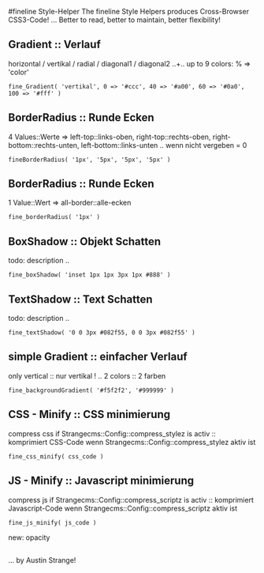 #fineline Style-Helper
The fineline Style Helpers produces Cross-Browser CSS3-Code! ... Better to read, better to maintain, better flexibility!

##	Gradient :: Verlauf 	
horizontal / vertikal / radial / diagonal1 / diagonal2 ..+.. up to 9 colors:  % => 'color'
	
	fine_Gradient( 'vertikal', 0 => '#ccc', 40 => '#a00', 60 => '#0a0', 100 => '#fff' )


##	BorderRadius :: Runde Ecken
4 Values::Werte => left-top::links-oben, right-top::rechts-oben, right-bottom::rechts-unten, left-bottom::links-unten .. wenn nicht vergeben = 0
	
	fineBorderRadius( '1px', '5px', '5px', '5px' )


##	BorderRadius :: Runde Ecken
1 Value::Wert => all-border::alle-ecken
	
	fine_borderRadius( '1px' )


##	BoxShadow :: Objekt Schatten
todo: description .. 
	
	fine_boxShadow( 'inset 1px 1px 3px 1px #888' )


##	TextShadow :: Text Schatten
todo: description .. 
	
	fine_textShadow( '0 0 3px #082f55, 0 0 3px #082f55' )


##	simple Gradient :: einfacher Verlauf
only vertical :: nur vertikal ! .. 2 colors :: 2 farben
	
	fine_backgroundGradient( '#f5f2f2', '#999999' )


##	CSS - Minify :: CSS minimierung
compress css if Strangecms::Config::compress_stylez is activ :: komprimiert CSS-Code wenn Strangecms::Config::compress_stylez aktiv ist
	
	fine_css_minify( css_code )


##	JS - Minify :: Javascript minimierung
compress js if Strangecms::Config::compress_scriptz is activ :: komprimiert Javascript-Code wenn Strangecms::Config::compress_scriptz aktiv ist
	
	fine_js_minify( js_code )



new:  opacity


##	
... by Austin Strange!